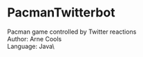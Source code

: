 # PacmanTwitterbot
Pacman game controlled by Twitter reactions\
Author: Arne Cools\
Language: Java\
